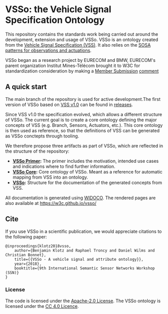 # VSSo: the Vehicle Signal Specification Ontology

This repository contains the standards work being carried out around the development, extension and usage of VSSo. VSSo is an ontology created from the [Vehicle Signal Specification (VSS)](https://github.com/covesa/vehicle_signal_specification/). It also relies on the [SOSA patterns for observations and actuations](https://www.w3.org/TR/vocab-ssn/).

VSSo began as a research project by EURECOM and BMW, EURECOM's parent organization Institut Mines-Télécom brought it to W3C for standardization consideration by making a [Member Submission](https://www.w3.org/Submission/2020/SUBM-vsso-20201026/) [comment](https://www.w3.org/Submission/2020/02/Comment/) 

## A quick start

The main branch of the repository is used for active development.The first version of VSSo based on [VSS v1.0](https://github.com/COVESA/vehicle_signal_specification/releases/tag/v1.0) can be found in [releases](https://github.com/w3c/vsso/releases).  

Since VSS v1.0 the specification evolved, which allows a different structure of VSSo.
The current goal is to create a core ontology defining the major concepts of VSS (e.g. Branch, Sensors, Actuators, etc.).
This core ontology is then used as reference, so that the definitions of VSS can be generated as VSSo conctepts through tooling.

We therefore propose three artifacts as part of VSSo, which are reflected in the structure of the repository:

* **[VSSo Primer](vsso-primer):** The primer includes the motivation, intended use cases and indications where to find further 
  information.
* **[VSSo Core](vsso-core):** Core ontology of VSSo. Meant as a reference for automatic mapping from VSS into an ontology. 
* **[VSSo](vsso):** Structure for the documentation of the generated concepts from VSS.


All documentation is generated using [WIDOCO](https://github.com/dgarijo/Widoco). The rendered pages are also available at https://w3c.github.io/vsso/

## Cite
If you use VSSo in a scientific publication, we would appreciate citations to the following paper:

```
@inproceedings{klotz2018vsso,
    author={Benjamin Klotz and Raphael Troncy and Daniel Wilms and Christian Bonnet},
    title={{VSSo - A vehicle signal and attribute ontology}},
    year={2018},
    booktitle={9th International Semantic Sensor Networks Workshop (SSN)}
}
```

### License
The code is licensed under the [Apache-2.0 License](https://www.apache.org/licenses/LICENSE-2.0). The VSSo ontology is licensed under the [CC 4.0 Licence](http://creativecommons.org/licenses/by/4.0/).
